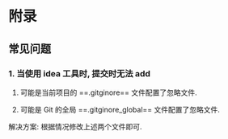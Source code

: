 # 附录

## 常见问题

### 1. 当使用 idea 工具时, 提交时无法 add

1. 可能是当前项目的 ==.gitginore== 文件配置了忽略文件.

2. 可能是 Git 的全局 ==.gitginore_global== 文件配置了忽略文件.

   

解决方案: 根据情况修改上述两个文件即可.